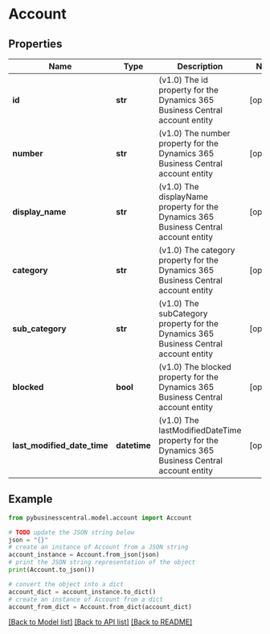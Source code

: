 # Account


## Properties

Name | Type | Description | Notes
------------ | ------------- | ------------- | -------------
**id** | **str** | (v1.0) The id property for the Dynamics 365 Business Central account entity | [optional] 
**number** | **str** | (v1.0) The number property for the Dynamics 365 Business Central account entity | [optional] 
**display_name** | **str** | (v1.0) The displayName property for the Dynamics 365 Business Central account entity | [optional] 
**category** | **str** | (v1.0) The category property for the Dynamics 365 Business Central account entity | [optional] 
**sub_category** | **str** | (v1.0) The subCategory property for the Dynamics 365 Business Central account entity | [optional] 
**blocked** | **bool** | (v1.0) The blocked property for the Dynamics 365 Business Central account entity | [optional] 
**last_modified_date_time** | **datetime** | (v1.0) The lastModifiedDateTime property for the Dynamics 365 Business Central account entity | [optional] 

## Example

```python
from pybusinesscentral.model.account import Account

# TODO update the JSON string below
json = "{}"
# create an instance of Account from a JSON string
account_instance = Account.from_json(json)
# print the JSON string representation of the object
print(Account.to_json())

# convert the object into a dict
account_dict = account_instance.to_dict()
# create an instance of Account from a dict
account_from_dict = Account.from_dict(account_dict)
```
[[Back to Model list]](../README.md#documentation-for-models) [[Back to API list]](../README.md#documentation-for-api-endpoints) [[Back to README]](../README.md)


